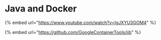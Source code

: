 # Java and Docker

{% embed url="https://www.youtube.com/watch?v=IgJXYU3GOM4" %}

{% embed url="https://github.com/GoogleContainerTools/jib" %}



